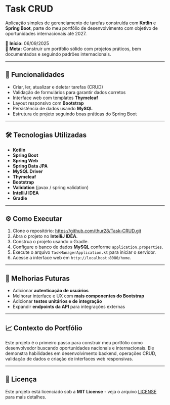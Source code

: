 # Task CRUD

Aplicação simples de gerenciamento de tarefas construída com **Kotlin** e **Spring Boot**, parte do meu portfólio de desenvolvimento com objetivo de oportunidades internacionais até 2027.

📅 **Início:** 06/09/2025  
🎯 **Meta:** Construir um portfólio sólido com projetos práticos, bem documentados e seguindo padrões internacionais.

---

## 🚀 Funcionalidades

- Criar, ler, atualizar e deletar tarefas (CRUD)  
- Validação de formulários para garantir dados corretos  
- Interface web com templates **Thymeleaf**  
- Layout responsivo com **Bootstrap**  
- Persistência de dados usando **MySQL**  
- Estrutura de projeto seguindo boas práticas do Spring Boot

---

## 🛠 Tecnologias Utilizadas

- **Kotlin**  
- **Spring Boot**  
- **Spring Web**  
- **Spring Data JPA**  
- **MySQL Driver**  
- **Thymeleaf**  
- **Bootstrap**  
- **Validation** (javax / spring validation)  
- **IntelliJ IDEA**  
- **Gradle**

---

## ⚙️ Como Executar

1. Clone o repositório: https://github.com/thur28/Task-CRUD.git
2. Abra o projeto no **IntelliJ IDEA**.  
3. Construa o projeto usando o Gradle.  
4. Configure o banco de dados **MySQL** conforme `application.properties`.  
5. Execute o arquivo `TaskManagerApplication.kt` para iniciar o servidor.  
6. Acesse a interface web em `http://localhost:8080/home`.

---
## 📝 Melhorias Futuras

- Adicionar **autenticação de usuários**  
- Melhorar interface e UX com **mais componentes do Bootstrap**  
- Adicionar **testes unitários e de integração**  
- Expandir **endpoints da API** para integrações externas

---

## 📈 Contexto do Portfólio

Este projeto é o primeiro passo para construir meu portfólio como desenvolvedor buscando oportunidades nacionais e internacionais. Ele demonstra habilidades em desenvolvimento backend, operações CRUD, validação de dados e criação de interfaces web responsivas.

---

## 📄 Licença

Este projeto está licenciado sob a **MIT License** - veja o arquivo [LICENSE](LICENSE) para mais detalhes.
